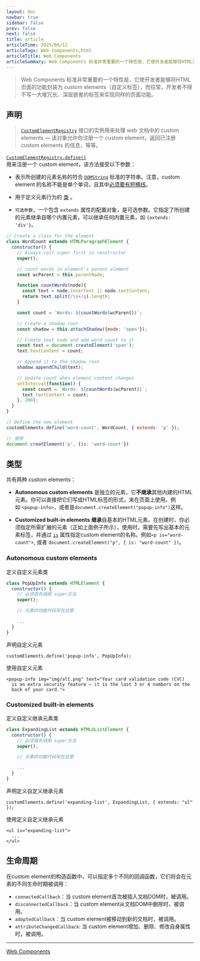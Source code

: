 ```yaml
---
layout: doc
navbar: true
sidebar: false
prev: false
next: false
title: article
articleTime: 2025/06/12
articleTags: Web Components,html
articleTitle: Web Components
articleSummary: Web Components 标准非常重要的一个特性是，它使开发者能够将HTML页面的功能封装为 custom elements（自定义标签），而往常，开发者不得不写一大堆冗长、深层嵌套的标签来实现同样的页面功能。
---
```


<!--@include: ../../.vitepress/parts/article-child.md-->

> Web Components 标准非常重要的一个特性是，它使开发者能够将HTML页面的功能封装为 custom elements（自定义标签），而往常，开发者不得不写一大堆冗长、深层嵌套的标签来实现同样的页面功能。


## 声明

> [`CustomElementRegistry`](https://developer.mozilla.org/zh-CN/docs/Web/API/CustomElementRegistry) 接口的实例用来处理 web 文档中的 custom elements — 该对象允许你注册一个 custom element，返回已注册 custom elements 的信息，等等。

[`CustomElementRegistry.define()`](https://developer.mozilla.org/zh-CN/docs/Web/API/CustomElementRegistry/define) \
用来注册一个 custom element，该方法接受以下参数：

-   表示所创建的元素名称的符合 [`DOMString`](https://developer.mozilla.org/zh-CN/docs/Web/API/DOMString) 标准的字符串。注意，custom element 的名称不能是单个单词，且其中[必须要有短横线](https://html.spec.whatwg.org/#valid-custom-element-name)。

-   用于定义元素行为的 [类](https://developer.mozilla.org/en-US/docs/Web/JavaScript/Reference/Classes) 。

-   `可选参数`，一个包含 `extends` 属性的配置对象，是可选参数。它指定了所创建的元素继承自哪个内置元素，可以继承任何内置元素，如 `{extends: 'div'}`。


```javascript
// Create a class for the element
class WordCount extends HTMLParagraphElement {
  constructor() {
    // Always call super first in constructor
    super();

    // count words in element's parent element
    const wcParent = this.parentNode;

    function countWords(node){
      const text = node.innerText || node.textContent;
      return text.split(/\s+/g).length;
    }

    const count = `Words: ${countWords(wcParent)}`;

    // Create a shadow root
    const shadow = this.attachShadow({mode: 'open'});

    // Create text node and add word count to it
    const text = document.createElement('span');
    text.textContent = count;

    // Append it to the shadow root
    shadow.appendChild(text);

    // Update count when element content changes
    setInterval(function() {
      const count = `Words: ${countWords(wcParent)}`;
      text.textContent = count;
    }, 200);
  }
}

// Define the new element
customElements.define('word-count', WordCount, { extends: 'p' });

// 使用
document.creatElement('p', {is: 'word-count'})

```


## 类型

共有两种 custom elements：

-   **Autonomous custom elements** 是独立的元素，它**不继承**其他内建的HTML元素。你可以直接把它们写成HTML标签的形式，来在页面上使用。例如 `<popup-info>`，或者是`document.createElement("popup-info")`这样。

-   **Customized built-in elements** **继承**自基本的HTML元素。在创建时，你必须指定所需扩展的元素（正如上面例子所示），使用时，需要先写出基本的元素标签，并通过 [`is`](https://developer.mozilla.org/zh-CN/docs/Web/HTML/Global_attributes#attr-is) 属性指定custom element的名称。例如`<p is="word-count">`, 或者 `document.createElement("p", { is: "word-count" })`。


### Autonomous custom elements

定义自定义元素类
```javascript
class PopUpInfo extends HTMLElement {
  constructor() {
    // 必须首先调用 super方法
    super();

    // 元素的功能代码写在这里

    ...
  }
}
```


声明自定义元素
```
customElements.define('popup-info', PopUpInfo);
```


使用自定义元素
```
<popup-info img="img/alt.png" text="Your card validation code (CVC)
  is an extra security feature — it is the last 3 or 4 numbers on the
  back of your card.">
```


### Customized built-in elements

定义自定义继承元素类
```javascript
class ExpandingList extends HTMLUListElement {
  constructor() {
    // 必须首先调用 super方法
    super();

    // 元素的功能代码写在这里

    ...
  }
}
```


声明定义自定义继承元素
```
customElements.define('expanding-list', ExpandingList, { extends: "ul" });
```


使用定义自定义继承元素
```
<ul is="expanding-list">
  ...
</ul>
```


## 生命周期

在custom element的构造函数中，可以指定多个不同的回调函数，它们将会在元素的不同生命时期被调用：

-  `connectedCallback`：当 custom element首次被插入文档DOM时，被调用。
-  `disconnectedCallback`：当 custom element从文档DOM中删除时，被调用。
-  `adoptedCallback`：当 custom element被移动到新的文档时，被调用。
-  `attributeChangedCallback`: 当 custom element增加、删除、修改自身属性时，被调用。








---
[Web Components](https://developer.mozilla.org/zh-CN/docs/Web/Web_Components)
